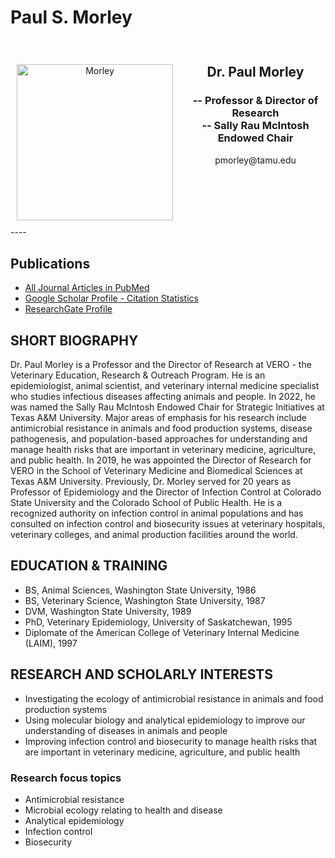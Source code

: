 # Paul S. Morley

<div style="display: grid; grid-template-columns: 1fr 2fr; grid-template-rows: auto auto; gap: 10px; padding: 10px;">
  <div style="grid-column: 1; grid-row: 1 / span 2; text-align: center;">
    <h2>  </h2>
       <img src="../../assets/Morley2.web.jpg" alt="Morley" loading="lazy" width="250" style="margin-right: 20px;"/>
  </div>
  <div style="grid-column: 2; grid-row: 1; text-align: center;">
    <h2>Dr. Paul Morley</h2>
    <h3>-- Professor & Director of Research<br>
        -- Sally Rau McIntosh Endowed Chair </h3>
    <p>pmorley@tamu.edu</p>
  </div>
  </div>
----

## Publications
* [All Journal Articles in PubMed](https://www.ncbi.nlm.nih.gov/myncbi/14Ikqzq30Nv5a/bibliography/public/)
* [Google Scholar Profile - Citation Statistics](https://scholar.google.com/citations?user=T-yNyx0AAAAJ&hl=en)
* [ResearchGate Profile](https://www.researchgate.net/profile/Paul_Morley2)

## SHORT BIOGRAPHY
Dr. Paul Morley is a Professor and the Director of Research at VERO - the Veterinary Education, Research & Outreach Program. He is an epidemiologist, animal scientist, and veterinary internal medicine specialist who studies infectious diseases affecting animals and people. In 2022, he was named the Sally Rau McIntosh Endowed Chair for Strategic Initiatives at Texas A&M University. Major areas of emphasis for his research include antimicrobial resistance in animals and food production systems, disease pathogenesis, and population-based approaches for understanding and manage health risks that are important in veterinary medicine, agriculture, and public health. In 2019, he was appointed the Director of Research for VERO in the School of Veterinary Medicine and Biomedical Sciences at Texas A&M University. Previously, Dr. Morley served for 20 years as Professor of Epidemiology and the Director of Infection Control at Colorado State University and the Colorado School of Public Health. He is a recognized authority on infection control in animal populations and has consulted on infection control and biosecurity issues at veterinary hospitals, veterinary colleges, and animal production facilities around the world.    

## EDUCATION & TRAINING
* BS, Animal Sciences, Washington State University, 1986
* BS, Veterinary Science, Washington State University, 1987
* DVM, Washington State University, 1989
* PhD, Veterinary Epidemiology, University of Saskatchewan, 1995
* Diplomate of the American College of Veterinary Internal Medicine (LAIM), 1997

## RESEARCH AND SCHOLARLY INTERESTS
* Investigating the ecology of antimicrobial resistance in animals and food production systems
* Using molecular biology and analytical epidemiology to improve our understanding of diseases in animals and people
* Improving infection control and biosecurity to manage health risks that are important in veterinary medicine, agriculture, and public health

### Research focus topics
* Antimicrobial resistance
* Microbial ecology relating to health and disease
* Analytical epidemiology
* Infection control
* Biosecurity


